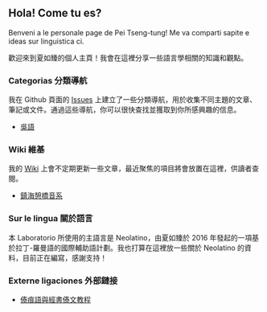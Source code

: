## Hola! Come tu es?

Benveni a le personale page de Pei Tseng-tung! Me va comparti sapite e ideas sur linguistica ci.

歡迎來到夏如臻的個人主頁！我會在這裡分享一些語言學相關的知識和觀點。

### Categorias 分類導航

我在 Github 頁面的 [Issues](https://github.com/PeiTsengtung/Laboratorio/issues) 上建立了一些分類導航，用於收集不同主題的文章、筆記或文件。通過這些導航，你可以很快查找並獲取到你所感興趣的信息。

- [吳語](https://github.com/PeiTsengtung/Laboratorio/issues/2)

### Wiki 維基

我的 [Wiki](https://github.com/PeiTsengtung/Laboratorio/wiki) 上會不定期更新一些文章，最近聚焦的項目將會放置在這裡，供讀者查閱。

- [鎮海憩橋音系](https://github.com/PeiTsengtung/Laboratorio/wiki/%E9%8E%AE%E6%B5%B7%E6%86%A9%E6%A9%8B%E9%9F%B3%E7%B3%BB)

### Sur le lingua 關於語言

本 Laboratorio 所使用的主語言是 Neolatino，由夏如臻於 2016 年發起的一項基於拉丁-羅曼語的國際輔助語計劃。我也打算在這裡放一些關於 Neolatino 的資料，目前正在編寫，感謝支持！

### Externe ligaciones 外部鏈接

- [傣痕語與經書傣文教程](https://space.bilibili.com/6951149/favlist?fid=1108631149)
